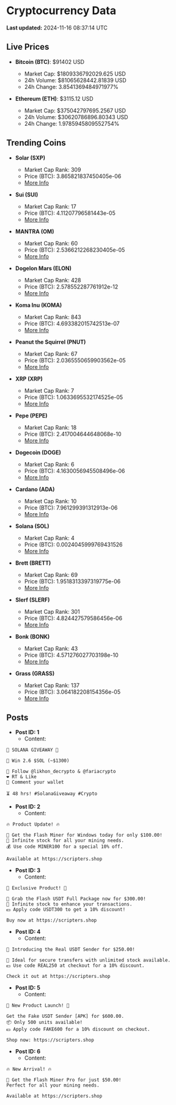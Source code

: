 # Cryptocurrency Data

**Last updated:** 2024-11-16 08:37:14 UTC

## Live Prices
- **Bitcoin (BTC)**: $91402 USD
  - Market Cap: $1809336792029.625 USD
  - 24h Volume: $81065628442.81839 USD
  - 24h Change: 3.8541369484971977%

- **Ethereum (ETH)**: $3115.12 USD
  - Market Cap: $375042797695.2567 USD
  - 24h Volume: $30620786896.80343 USD
  - 24h Change: 1.9785945809552754%

## Trending Coins
- **Solar (SXP)**
  - Market Cap Rank: 309
  - Price (BTC): 3.865821837450405e-06
  - [More Info](https://www.coingecko.com/en/coins/solar-2)

- **Sui (SUI)**
  - Market Cap Rank: 17
  - Price (BTC): 4.11207796581443e-05
  - [More Info](https://www.coingecko.com/en/coins/sui)

- **MANTRA (OM)**
  - Market Cap Rank: 60
  - Price (BTC): 2.5366212268230405e-05
  - [More Info](https://www.coingecko.com/en/coins/mantra)

- **Dogelon Mars (ELON)**
  - Market Cap Rank: 428
  - Price (BTC): 2.578552287761912e-12
  - [More Info](https://www.coingecko.com/en/coins/dogelon-mars)

- **Koma Inu (KOMA)**
  - Market Cap Rank: 843
  - Price (BTC): 4.693382015742513e-07
  - [More Info](https://www.coingecko.com/en/coins/koma-inu)

- **Peanut the Squirrel (PNUT)**
  - Market Cap Rank: 67
  - Price (BTC): 2.0365550659903562e-05
  - [More Info](https://www.coingecko.com/en/coins/peanut-the-squirrel)

- **XRP (XRP)**
  - Market Cap Rank: 7
  - Price (BTC): 1.0633695532174525e-05
  - [More Info](https://www.coingecko.com/en/coins/xrp)

- **Pepe (PEPE)**
  - Market Cap Rank: 18
  - Price (BTC): 2.417004644648068e-10
  - [More Info](https://www.coingecko.com/en/coins/pepe)

- **Dogecoin (DOGE)**
  - Market Cap Rank: 6
  - Price (BTC): 4.1630056945508496e-06
  - [More Info](https://www.coingecko.com/en/coins/dogecoin)

- **Cardano (ADA)**
  - Market Cap Rank: 10
  - Price (BTC): 7.961299391312913e-06
  - [More Info](https://www.coingecko.com/en/coins/cardano)

- **Solana (SOL)**
  - Market Cap Rank: 4
  - Price (BTC): 0.0024045999769431526
  - [More Info](https://www.coingecko.com/en/coins/solana)

- **Brett (BRETT)**
  - Market Cap Rank: 69
  - Price (BTC): 1.9518313397319775e-06
  - [More Info](https://www.coingecko.com/en/coins/brett-2)

- **Slerf (SLERF)**
  - Market Cap Rank: 301
  - Price (BTC): 4.824427579586456e-06
  - [More Info](https://www.coingecko.com/en/coins/slerf)

- **Bonk (BONK)**
  - Market Cap Rank: 43
  - Price (BTC): 4.571276027703198e-10
  - [More Info](https://www.coingecko.com/en/coins/bonk)

- **Grass (GRASS)**
  - Market Cap Rank: 137
  - Price (BTC): 3.064182208154356e-05
  - [More Info](https://www.coingecko.com/en/coins/grass)

## Posts
- **Post ID: 1**
  - Content:
```
🚀 SOLANA GIVEAWAY 🚀

🎁 Win 2.6 $SOL (~$1300)

🤝 Follow @likhon_decrypto & @fariacrypto
❤️ RT & Like
💬 Comment your wallet

⏳ 48 hrs! #SolanaGiveaway #Crypto
```

- **Post ID: 2**
  - Content:
```
🔥 Product Update! 🔥

🚀 Get the Flash Miner for Windows today for only $100.00!
🔋 Infinite stock for all your mining needs.
💰 Use code MINER100 for a special 10% off.

Available at https://scripters.shop
```

- **Post ID: 3**
  - Content:
```
🎁 Exclusive Product! 🎁

💸 Grab the Flash USDT Full Package now for $300.00!
🎉 Infinite stock to enhance your transactions.
💵 Apply code USDT300 to get a 10% discount!

Buy now at https://scripters.shop
```

- **Post ID: 4**
  - Content:
```
💎 Introducing the Real USDT Sender for $250.00!

💼 Ideal for secure transfers with unlimited stock available.
💵 Use code REAL250 at checkout for a 10% discount.

Check it out at https://scripters.shop
```

- **Post ID: 5**
  - Content:
```
🚀 New Product Launch! 🚀

Get the Fake USDT Sender [APK] for $600.00.
📦 Only 500 units available!
💵 Apply code FAKE600 for a 10% discount on checkout.

Shop now: https://scripters.shop
```

- **Post ID: 6**
  - Content:
```
🔥 New Arrival! 🔥

💸 Get the Flash Miner Pro for just $50.00!
Perfect for all your mining needs.

Available at https://scripters.shop
```

